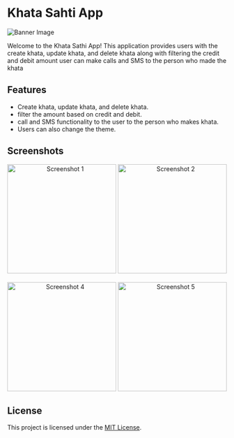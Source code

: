# Khata Sahti App 

![Banner Image](https://github.com/KavyaMistry369/khata_sathi_/assets/130814792/930b89d0-829d-4924-b971-567cda7a9067)

Welcome to the Khata Sathi App! This application provides users with the create khata, update khata, and delete khata along with filtering the credit and debit amount user can make calls and SMS to the person who made the khata

## Features

- Create khata, update khata, and delete khata.
- filter the amount based on credit and debit.
- call and SMS functionality to the user to the person who makes khata.
- Users can also change the theme. 

## Screenshots

<div align="center">
    <img src="https://github.com/KavyaMistry369/khata_sathi_/assets/130814792/72ef7bb8-ebfd-456e-9557-5a4331670d9b" alt="Screenshot 1" width="250"/>
    <img src="https://github.com/KavyaMistry369/khata_sathi_/assets/130814792/f0775644-1d6f-4411-bbde-373322dc6dfa" alt="Screenshot 2" width="250"/>
</div>
<br/>
<div align="center">
    <img src="https://github.com/KavyaMistry369/khata_sathi_/assets/130814792/0e0c5806-d0be-4a30-9186-a95140aff8c0" alt="Screenshot 4" width="250"/>
    <img src="https://github.com/KavyaMistry369/khata_sathi_/assets/130814792/eb529d3d-c681-433c-bc99-2205b55127ee" alt="Screenshot 5" width="250"/>
</div>
    
## License

This project is licensed under the [MIT License](LICENSE).

